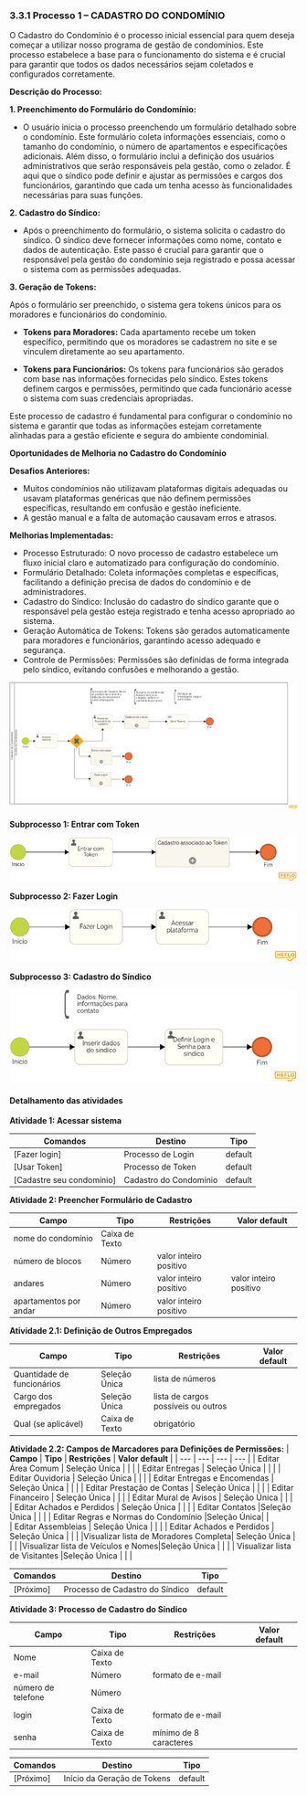 ### 3.3.1 Processo 1 – CADASTRO DO CONDOMÍNIO

O Cadastro do Condomínio é o processo inicial essencial para quem deseja começar a utilizar nosso programa de gestão de condomínios. Este processo estabelece a base para o funcionamento do sistema e é crucial para garantir que todos os dados necessários sejam coletados e configurados corretamente.

**Descrição do Processo:**

**1. Preenchimento do Formulário do Condomínio:**

* O usuário inicia o processo preenchendo um formulário detalhado sobre o condomínio. Este formulário coleta informações essenciais, como o tamanho do condomínio, o número de apartamentos e especificações adicionais. Além disso, o formulário inclui a definição dos usuários administrativos que serão responsáveis pela gestão, como o zelador. É aqui que o síndico pode definir e ajustar as permissões e cargos dos funcionários, garantindo que cada um tenha acesso às funcionalidades necessárias para suas funções.

**2. Cadastro do Síndico:**

* Após o preenchimento do formulário, o sistema solicita o cadastro do síndico. O síndico deve fornecer informações como nome, contato e dados de autenticação. Este passo é crucial para garantir que o responsável pela gestão do condomínio seja registrado e possa acessar o sistema com as permissões adequadas.

**3. Geração de Tokens:**

Após o formulário ser preenchido, o sistema gera tokens únicos para os moradores e funcionários do condomínio.

* **Tokens para Moradores:** Cada apartamento recebe um token específico, permitindo que os moradores se cadastrem no site e se vinculem diretamente ao seu apartamento.

* **Tokens para Funcionários:** Os tokens para funcionários são gerados com base nas informações fornecidas pelo síndico. Estes tokens definem cargos e permissões, permitindo que cada funcionário acesse o sistema com suas credenciais apropriadas.

Este processo de cadastro é fundamental para configurar o condomínio no sistema e garantir que todas as informações estejam corretamente alinhadas para a gestão eficiente e segura do ambiente condominial.

**Oportunidades de Melhoria no Cadastro do Condomínio**

**Desafios Anteriores:**

* Muitos condomínios não utilizavam plataformas digitais adequadas ou usavam plataformas genéricas que não definem permissões específicas, resultando em confusão e gestão ineficiente.
* A gestão manual e a falta de automação causavam erros e atrasos.
  
**Melhorias Implementadas:**

* Processo Estruturado: O novo processo de cadastro estabelece um fluxo inicial claro e automatizado para configuração do condomínio.
* Formulário Detalhado: Coleta informações completas e específicas, facilitando a definição precisa de dados do condomínio e de administradores.
* Cadastro do Síndico: Inclusão do cadastro do síndico garante que o responsável pela gestão esteja registrado e tenha acesso apropriado ao sistema.
* Geração Automática de Tokens: Tokens são gerados automaticamente para moradores e funcionários, garantindo acesso adequado e segurança.
* Controle de Permissões: Permissões são definidas de forma integrada pelo síndico, evitando confusões e melhorando a gestão.

![Modelo BPMN do Processo 1](images/processo-1-cadastro-do-condominio.png "Modelo BPMN do Processo 1.")

**Subprocesso 1: Entrar com Token**

![Modelo BPMN do Subprocesso 1](images//processo-1-subprocesso-entrar-com-token.png "Modelo BPMN do Subprocesso 1")

**Subprocesso 2: Fazer Login**

![Modelo BPMN do Subprocesso 2](images//processo-1-subprocesso-fazer-login.png "Modelo BPMN do Subprocesso 2")

**Subprocesso 3: Cadastro do Síndico**

![Modelo BPMN do Subprocesso 3](images/processo-1-subprocesso-cadastro-do-sindico.png "Modelo BPMN do Subprocesso 3")


#### Detalhamento das atividades

**Atividade 1: Acessar sistema**

| **Comandos**         |  **Destino**                   | **Tipo** |
| ---                  | ---                            | ---               |
| [Fazer login] | Processo de Login   |default|
| [Usar Token]       |          Processo de Token               |   default                |
| [Cadastre seu condomínio]           | Cadastro do Condomínio              | default       |


**Atividade 2: Preencher Formulário de Cadastro**

| **Campo**       | **Tipo**         | **Restrições** | **Valor default** |
| ---             | ---              | ---            | ---               |
| nome do condomínio | 	Caixa de Texto  |                |                   |
|  número de blocos  |   Número   |  valor inteiro positivo   |                   |
|  andares  |    Número   |     valor inteiro positivo   |  valor inteiro positivo   |
|  apartamentos por andar  |   Número   | valor inteiro positivo  |                   |

**Atividade 2.1: Definição de Outros Empregados**

| **Campo**       | **Tipo**         | **Restrições** | **Valor default** |
| ---             | ---              | ---            | ---               |
| Quantidade de funcionários | Seleção Única  |     lista de números           |     |    
| Cargo dos empregados | Seleção Única		  | lista de cargos possíveis ou outros |                   |
| Qual (se aplicável) | Caixa de Texto		  | obrigatório |                   |

**Atividade 2.2: Campos de Marcadores para Definições de Permissões:**
| **Campo**       | **Tipo**         | **Restrições** | **Valor default** |
| ---             | ---              | ---            | ---               |
| Editar Área Comum | Seleção Única  |                |                   |
|  Editar Entregas | Seleção Única |                |                   |
|  Editar Ouvidoria |  Seleção Única  |                |                   |
|  Editar Entregas e Encomendas | Seleção Única  |                |                   |
|  Editar Prestação de Contas | Seleção Única  |                |                   |
|  Editar Financeiro | Seleção Única |                |                   |
|  Editar Mural de Avisos | Seleção Única  |                |                   |
|  Editar Achados e Perdidos |  Seleção Única  |                |                   |
|  Editar Contatos |Seleção Única  |                |                   |
|  Editar Regras e Normas do Condomínio |Seleção Única|                |                  
|  Editar Assembleias | Seleção Única |                |                   |
|  Editar Achados e Perdidos | Seleção Única  |                |                   |
|Visualizar lista de Moradores Completa| Seleção Única |                |                   |
|Visualizar lista de Veículos e Nomes|Seleção Única |                |                   |
|  Visualizar lista de Visitantes |Seleção Única |                |                   |

| **Comandos**         |  **Destino**                   | **Tipo**          |
| ---                  | ---                            | ---               |
| [Próximo] |Processo de Cadastro do Síndico  | default |

**Atividade 3: Processo de Cadastro do Síndico**

| **Campo**       | **Tipo**         | **Restrições** | **Valor default** |
| ---             | ---              | ---            | ---               |
| Nome | 	Caixa de Texto  |                |                   |
|  e-mail  |   Número   |  formato de e-mail   |                   |
|  número de telefone  |    Número   |        |     |
|  login  |    Caixa de Texto   | formato de e-mail       |     |
|  senha  |    Caixa de Texto   |     mínimo de 8 caracteres   |     |


| **Comandos**         |  **Destino**                   | **Tipo**          |
| ---                  | ---                            | ---               |
| [Próximo] | Início da Geração de Tokens  | default |





